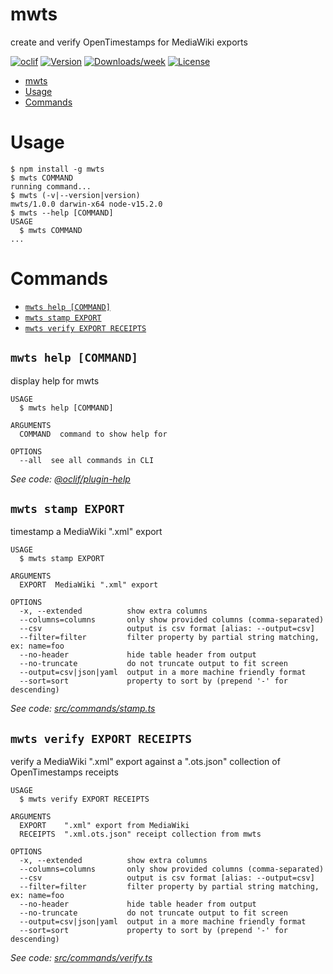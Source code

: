 # mwts

create and verify OpenTimestamps for MediaWiki exports

[![oclif](https://img.shields.io/badge/cli-oclif-brightgreen.svg)](https://oclif.io)
[![Version](https://img.shields.io/npm/v/mwts.svg)](https://npmjs.org/package/mwts)
[![Downloads/week](https://img.shields.io/npm/dw/mwts.svg)](https://npmjs.org/package/mwts)
[![License](https://img.shields.io/npm/l/mwts.svg)](https://github.com/yugenpartners/mwts/blob/master/package.json)

<!-- toc -->

- [mwts](#mwts)
- [Usage](#usage)
- [Commands](#commands)
<!-- tocstop -->

# Usage
<!-- usage -->

```sh-session
$ npm install -g mwts
$ mwts COMMAND
running command...
$ mwts (-v|--version|version)
mwts/1.0.0 darwin-x64 node-v15.2.0
$ mwts --help [COMMAND]
USAGE
  $ mwts COMMAND
...
```

<!-- usagestop -->

# Commands

<!-- commands -->

- [`mwts help [COMMAND]`](#mwts-help-command)
- [`mwts stamp EXPORT`](#mwts-stamp-export)
- [`mwts verify EXPORT RECEIPTS`](#mwts-verify-export-receipts)

## `mwts help [COMMAND]`

display help for mwts

```
USAGE
  $ mwts help [COMMAND]

ARGUMENTS
  COMMAND  command to show help for

OPTIONS
  --all  see all commands in CLI
```

_See code: [@oclif/plugin-help](https://github.com/oclif/plugin-help/blob/v3.2.2/src/commands/help.ts)_

## `mwts stamp EXPORT`

timestamp a MediaWiki ".xml" export

```
USAGE
  $ mwts stamp EXPORT

ARGUMENTS
  EXPORT  MediaWiki ".xml" export

OPTIONS
  -x, --extended          show extra columns
  --columns=columns       only show provided columns (comma-separated)
  --csv                   output is csv format [alias: --output=csv]
  --filter=filter         filter property by partial string matching, ex: name=foo
  --no-header             hide table header from output
  --no-truncate           do not truncate output to fit screen
  --output=csv|json|yaml  output in a more machine friendly format
  --sort=sort             property to sort by (prepend '-' for descending)
```

_See code: [src/commands/stamp.ts](https://github.com/yugenpartners/mwts/blob/v1.0.0/src/commands/stamp.ts)_

## `mwts verify EXPORT RECEIPTS`

verify a MediaWiki ".xml" export against a ".ots.json" collection of OpenTimestamps receipts

```
USAGE
  $ mwts verify EXPORT RECEIPTS

ARGUMENTS
  EXPORT    ".xml" export from MediaWiki
  RECEIPTS  ".xml.ots.json" receipt collection from mwts

OPTIONS
  -x, --extended          show extra columns
  --columns=columns       only show provided columns (comma-separated)
  --csv                   output is csv format [alias: --output=csv]
  --filter=filter         filter property by partial string matching, ex: name=foo
  --no-header             hide table header from output
  --no-truncate           do not truncate output to fit screen
  --output=csv|json|yaml  output in a more machine friendly format
  --sort=sort             property to sort by (prepend '-' for descending)
```

_See code: [src/commands/verify.ts](https://github.com/yugenpartners/mwts/blob/v1.0.0/src/commands/verify.ts)_

<!-- commandsstop -->
